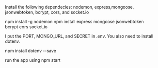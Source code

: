 Install the following dependecies:
nodemon, express,mongoose, jsonwebtoken, bcrypt, cors, and socket.io

npm install -g nodemon
npm install express mongoose jsonwebtoken bcrypt cors socket.io

I put the PORT, MONGO_URL, and SECRET in .env. You also need to install dotenv.

npm install dotenv --save

run the app using npm start
